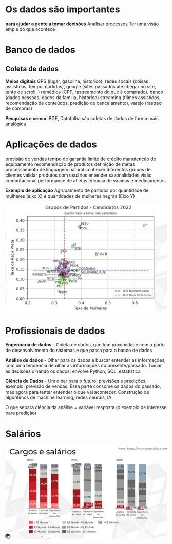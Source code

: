 # Os dados são importantes

**para ajudar a gente a tomar decisões**
Analisar processos
Ter uma visão ampla do que acontece

# Banco de dados

## Coleta de dados
**Meios digitais**
GPS (lugar, gasolina, historico), redes socais (coisas assistidas, tempo, curtidas), google (sites passados até chegar no site, tanto de scroll, ) remédios (CPF, rastreamento do que é comprado), banco (dados pessoas, dados da familia, historico) streaming (filmes assistidos, recomendação de conteúdos, predição de cancelamento), varejo (rastreo de compras)

**Pesquisas e censo**
IBGE, Datafolha
são coletas de dados de forma mais analógica

# Aplicações de dados

previsão de vendas
tempo de garantia
limite de crédito
manutenção de equipamento
recomendação de produtos
definição de metas
processamento de linguagem natural
conhecer diferentes grupos de clientes
validar produtos com usuários
entender sazonalidades
visão computacional
performance de atletas
eficácia de vacinas e medicamentos

**Exemplo de aplicação**
Agrupamento de partidos por quantidade de mulheres (eixo X) e quantidades de mulheres negras (Eixo Y)

![Exemplo de gráfico de análise de dados](https://github.com/DanyloHenrique/sql_learning/blob/aula_01/aula_01/anotacoes/imagens/Pasted%20image%2020250910143102.png
"Exemplo de gráfico de análise de dados")


# Profissionais de dados

**Engenharia de dados** - Coleta de dados, que tem proximidade com a parte de desenvolvimento do sistemas e que passa para o banco de dados

**Análise de dados** - Olhar para os dados e buscar entender as informações, com uma tendência de olhar as informações do presente/passado. Tomar as decisões olhando os dados, envolve Python, SQL, estatística 

**Ciência de Dados** - Um olhar para o futuro, previsões e predições, exemplo: previsão de vendas. Essa parte consome os dados do passado, mas agora para tentar entender o que vai acontecer. Construção de algorítimos de machine learning, redes neurais, IA


O que separa ciência da análise = variável resposta (o exemplo de interesse para predição)

# Salários
![Infográfico de salários na área de dados](https://github.com/DanyloHenrique/sql_learning/blob/aula_01/aula_01/anotacoes/imagens/Pasted%20image%2020250910144758.png "Infográfico de salários na área de dados")
